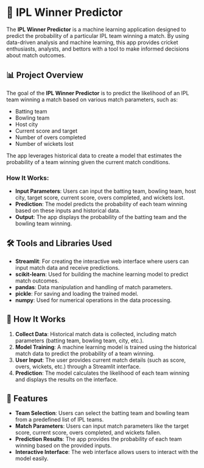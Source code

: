 # 🏏 IPL Winner Predictor

The **IPL Winner Predictor** is a machine learning application designed to predict the probability of a particular IPL team winning a match. By using data-driven analysis and machine learning, this app provides cricket enthusiasts, analysts, and bettors with a tool to make informed decisions about match outcomes.

## 📊 Project Overview

The goal of the **IPL Winner Predictor** is to predict the likelihood of an IPL team winning a match based on various match parameters, such as:

- Batting team
- Bowling team
- Host city
- Current score and target
- Number of overs completed
- Number of wickets lost

The app leverages historical data to create a model that estimates the probability of a team winning given the current match conditions.

### How It Works:

- **Input Parameters**: Users can input the batting team, bowling team, host city, target score, current score, overs completed, and wickets lost.
- **Prediction**: The model predicts the probability of each team winning based on these inputs and historical data.
- **Output**: The app displays the probability of the batting team and the bowling team winning.

## 🛠️ Tools and Libraries Used

- **Streamlit**: For creating the interactive web interface where users can input match data and receive predictions.
- **scikit-learn**: Used for building the machine learning model to predict match outcomes.
- **pandas**: Data manipulation and handling of match parameters.
- **pickle**: For saving and loading the trained model.
- **numpy**: Used for numerical operations in the data processing.

## 🚀 How It Works

1. **Collect Data**: Historical match data is collected, including match parameters (batting team, bowling team, city, etc.).
2. **Model Training**: A machine learning model is trained using the historical match data to predict the probability of a team winning.
3. **User Input**: The user provides current match details (such as score, overs, wickets, etc.) through a Streamlit interface.
4. **Prediction**: The model calculates the likelihood of each team winning and displays the results on the interface.

## 📝 Features

- **Team Selection**: Users can select the batting team and bowling team from a predefined list of IPL teams.
- **Match Parameters**: Users can input match parameters like the target score, current score, overs completed, and wickets fallen.
- **Prediction Results**: The app provides the probability of each team winning based on the provided inputs.
- **Interactive Interface**: The web interface allows users to interact with the model easily.
